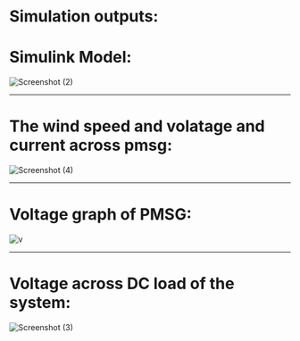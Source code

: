 # Simulation outputs:
# Simulink Model:
![Screenshot (2)](https://user-images.githubusercontent.com/93932674/160159766-7add1217-a17e-47a0-8017-ae0dfb63aabc.png)

-----------------------------------------------------------------------------------------------------------------------------------------------------

# The wind speed and volatage and current across pmsg:
![Screenshot (4)](https://user-images.githubusercontent.com/93932674/160159690-04fccda1-2fdf-40ca-bbab-d961849bb411.png)

-----------------------------------------------------------------------------------------------------------------------------------------------------------

# Voltage graph of PMSG:
![v](https://user-images.githubusercontent.com/93932674/160159901-f8b7f639-aa78-4707-8fa3-049a26635363.PNG)

-----------------------------------------------------------------------------------------------------------------------------------------------------------------

# Voltage across DC load of the system:
![Screenshot (3)](https://user-images.githubusercontent.com/93932674/160160057-4042db80-b7e8-4fe4-82f3-0178145ff969.png)




